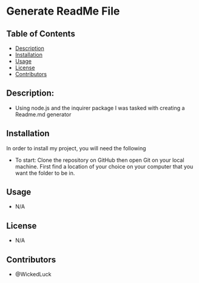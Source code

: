 # Generate ReadMe File
## Table of Contents
* [Description](#description)
* [Installation](#installation)
* [Usage](#usage)
* [License](#license)
* [Contributors](#Contributors)
        
## Description:
* Using node.js and the inquirer package I was tasked with creating a Readme.md generator <br/>
## Installation
In order to install my project, you will need the following <br/>
* To start: Clone the repository on GitHub then open Git on your local machine. First find a location of your choice on your computer that you want the folder to be in.  <br/>
## Usage
* N/A <br/>
## License
* N/A  <br/>
## Contributors
* @WickedLuck   <br/>
